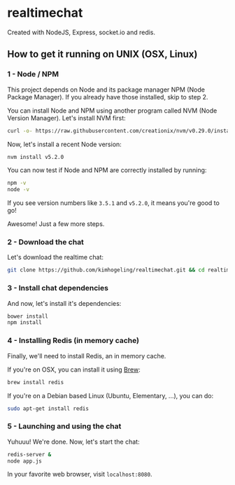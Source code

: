 # realtimechat

Created with NodeJS, Express, socket.io and redis.

## How to get it running on UNIX (OSX, Linux)

### 1 - Node / NPM

This project depends on Node and its package manager NPM (Node Package Manager).
If you already have those installed, skip to step 2.

You can install Node and NPM using another program called NVM (Node Version Manager).
Let's install NVM first:

```sh
curl -o- https://raw.githubusercontent.com/creationix/nvm/v0.29.0/install.sh | bash
```

Now, let's install a recent Node version:
```sh
nvm install v5.2.0
```

You can now test if Node and NPM are correctly installed by running:
```sh
npm -v
node -v
```

If you see version numbers like `3.5.1` and `v5.2.0`, it means you're good to go!

Awesome! Just a few more steps.

### 2 - Download the chat

Let's download the realtime chat:
```sh
git clone https://github.com/kimhogeling/realtimechat.git && cd realtimechat
```

### 3 - Install chat dependencies

And now, let's install it's dependencies:

```sh
bower install
npm install
```

### 4 - Installing Redis (in memory cache)

Finally, we'll need to install Redis, an in memory cache.

If you're on OSX, you can install it using [Brew](http://brew.sh):
```sh
brew install redis
```

If you're on a Debian based Linux (Ubuntu, Elementary, ...), you can do:
```sh
sudo apt-get install redis
```

### 5 - Launching and using the chat

Yuhuuu! We're done. Now, let's start the chat:
```sh
redis-server &
node app.js
```

In your favorite web browser, visit `localhost:8080`.
